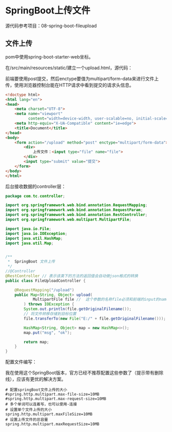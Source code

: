 # SpringBoot上传文件

源代码参考项目：08-spring-boot-fileupload



## 文件上传

pom中使用spring-boot-starter-web坐标。

在/src/main/resources/static/建立一个upload.html，源代码：

​      前端要使用post提交，然后enctype要值为multipart/form-data来进行文件上传，使用浏览器控制台能在HTTP请求中看到提交的请求头信息。

```html
<!doctype html>
<html lang="en">
<head>
    <meta charset="UTF-8">
    <meta name="viewport"
          content="width=device-width, user-scalable=no, initial-scale=1.0, maximum-scale=1.0, minimum-scale=1.0">
    <meta http-equiv="X-UA-Compatible" content="ie=edge">
    <title>Document</title>
</head>
<body>
    <form action="/upload" method="post" enctype="multipart/form-data">
        <div>
            上传文件：<input type="file" name="file">
        </div>
        <input type="submit" value="提交">
    </form>
</body>
</html>
```

后台接收数据的controller层：

```java
package com.tc.controller;

import org.springframework.web.bind.annotation.RequestMapping;
import org.springframework.web.bind.annotation.RequestParam;
import org.springframework.web.bind.annotation.RestController;
import org.springframework.web.multipart.MultipartFile;

import java.io.File;
import java.io.IOException;
import java.util.HashMap;
import java.util.Map;


/**
 *  SpringBoot 文件上传
 */
//@Controller
@RestController // 表示该类下的方法的返回值会自动做json格式的转换
public class FileUploadController {

    @RequestMapping("/upload")
    public Map<String, Object> upload(
            MultipartFile file //  这个参数的名称file必须和前端的input的name相同，否则就要使用@RequestParam(name = "fileName")来制定参数名称
        ) throws IOException {
        System.out.println(file.getOriginalFilename());
        // 将文件转移存储到目标位置
        file.transferTo(new File("E:/" + file.getOriginalFilename()));

        HashMap<String, Object> map = new HashMap<>();
        map.put("msg", "ok");

        return map;
    }
}
```

配置文件编写：

​      我在使用这个SpringBoot版本，官方已经不推荐配置这些参数了（提示带有删除线），应该有更优的解决方案。

```properties
# 配置springBoot文件上传的大小
#spring.http.multipart.max-file-size=10MB
#spring.http.multipart.max-request-size=10MB
# 多个单词可以连着写，也可以使用-连接
# 设置单个文件上传的大小
spring.http.multipart.maxFileSize=10MB
# 设置上传文件的总容量
spring.http.multipart.maxRequestSize=10MB
```

